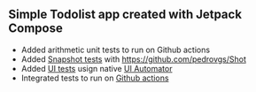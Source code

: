 ## Simple Todolist app created with Jetpack Compose

* Added arithmetic unit tests to run on Github actions
* Added [Snapshot tests](https://github.com/TimJonsson/todolist/tree/main/app/src/androidTest/java/snapshotTests) with https://github.com/pedrovgs/Shot
* Added [UI tests](https://github.com/TimJonsson/todolist/tree/main/app/src/androidTest/java/com/example/uitests) usign native [UI Automator](https://developer.android.com/training/testing/other-components/ui-automator) 
* Integrated tests to run on [Github actions](https://github.com/TimJonsson/todolist/tree/main/.github/workflows)
